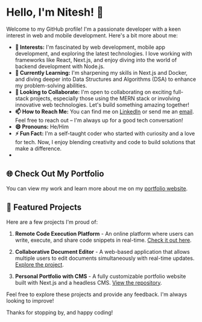 # Hello, I'm Nitesh! 👋

Welcome to my GitHub profile! I'm a passionate developer with a keen interest in web and mobile development. Here's a bit more about me:

- **👀 Interests:** I'm fascinated by web development, mobile app development, and exploring the latest technologies. I love working with frameworks like React, Next.js, and enjoy diving into the world of backend development with Node.js.
- **🌱 Currently Learning:** I'm sharpening my skills in Next.js and Docker, and diving deeper into Data Structures and Algorithms (DSA) to enhance my problem-solving abilities.
- **💞️ Looking to Collaborate:** I'm open to collaborating on exciting full-stack projects, especially those using the MERN stack or involving innovative web technologies. Let's build something amazing together!
- **📫 How to Reach Me:** You can find me on [LinkedIn](https://www.linkedin.com/in/nitesh-saini-168211289/) or send me an [email](mailto:saininitesh582@gmail.com). Feel free to reach out – I'm always up for a good tech conversation!
- **😄 Pronouns:** He/Him
- **⚡ Fun Fact:** I'm a self-taught coder who started with curiosity and a love for tech. Now, I enjoy blending creativity and code to build solutions that make a difference.
- 
## 🌐 Check Out My Portfolio
You can view my work and learn more about me on my [portfolio website](your-portfolio-link).

## 📝 Featured Projects
Here are a few projects I'm proud of:

1. **Remote Code Execution Platform** - An online platform where users can write, execute, and share code snippets in real-time. [Check it out here](link-to-project-repo).

2. **Collaborative Document Editor** - A web-based application that allows multiple users to edit documents simultaneously with real-time updates. [Explore the project](link-to-project-repo).

3. **Personal Portfolio with CMS** - A fully customizable portfolio website built with Next.js and a headless CMS. [View the repository](link-to-project-repo).

Feel free to explore these projects and provide any feedback. I'm always looking to improve!

Thanks for stopping by, and happy coding!
